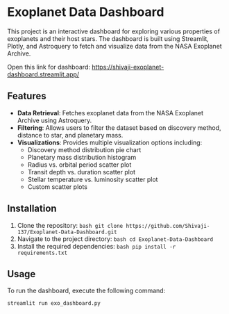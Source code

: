 # Exoplanet Data Dashboard

This project is an interactive dashboard for exploring various properties of exoplanets and their host stars. The dashboard is built using Streamlit, Plotly, and Astroquery to fetch and visualize data from the NASA Exoplanet Archive.

Open this link for dashboard: https://shivaji-exoplanet-dashboard.streamlit.app/
## Features

- **Data Retrieval**: Fetches exoplanet data from the NASA Exoplanet Archive using Astroquery.
- **Filtering**: Allows users to filter the dataset based on discovery method, distance to star, and planetary mass.
- **Visualizations**: Provides multiple visualization options including:
    - Discovery method distribution pie chart
    - Planetary mass distribution histogram
    - Radius vs. orbital period scatter plot
    - Transit depth vs. duration scatter plot
    - Stellar temperature vs. luminosity scatter plot
    - Custom scatter plots

## Installation

1. Clone the repository:
        ```bash
        git clone https://github.com/Shivaji-137/Exoplanet-Data-Dashboard.git
        ```
2. Navigate to the project directory:
        ```bash
        cd Exoplanet-Data-Dashboard
        ```
3. Install the required dependencies:
        ```bash
        pip install -r requirements.txt
        ```

## Usage

To run the dashboard, execute the following command:
```bash
streamlit run exo_dashboard.py
```
